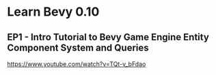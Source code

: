# Learn Bevy 0.10

## EP1 - Intro Tutorial to Bevy Game Engine Entity Component System and Queries

https://www.youtube.com/watch?v=TQt-v_bFdao

